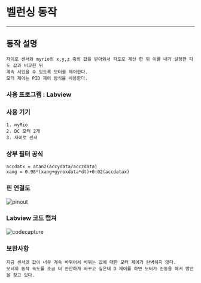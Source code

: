# 벨런싱 동작

---------------------
## 동작 설명
    자이로 센서와 myrio의 x,y,z 축의 값을 받아와서 각도로 계산 한 뒤 이를 내가 설정한 각도 값과 비교한 뒤
    계속 서있을 수 있도록 모터를 제어한다.
    모터 제어는 PID 제어 방식을 사용한다.
### 사용 프로그램 : Labview 

### 사용 기기 
    1. myRio
    2. DC 모터 2개
    3. 자이로 센서 

### 상부 필터 공식
    accdatx = atan2(accydata/acczdata)
    xang = 0.98*(xang+gyroxdata*dt)+0.02(accdatax)

### 핀 연결도
![pinout](https://user-images.githubusercontent.com/54137044/102230294-0cc2b880-3f30-11eb-98dd-153c1373554e.png)
### Labview 코드 캡쳐
![codecapture](https://user-images.githubusercontent.com/54137044/102230578-675c1480-3f30-11eb-8db9-5ef5bde07d57.png)
### 보완사항
    지금 센서의 값이 너무 계속 바뀌어서 바뀌는 값에 대한 모터 제어가 완벽하지 않다.
    모터의 동작 속도를 조금 더 완만하게 바꾸고 싶은데 D 제어를 하면 모터가 진동을 해서 방안을 찾고 있다.


